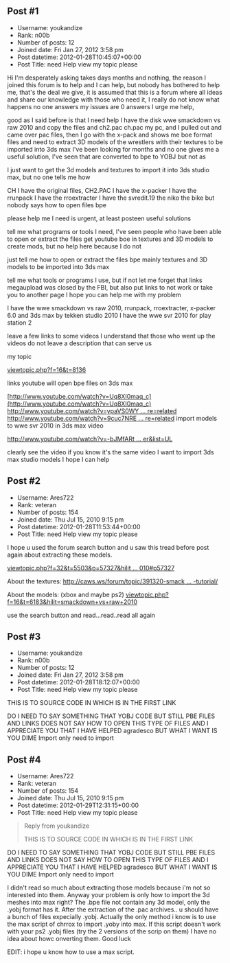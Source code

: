 ## Post #1
- Username: youkandize
- Rank: n00b
- Number of posts: 12
- Joined date: Fri Jan 27, 2012 3:58 pm
- Post datetime: 2012-01-28T10:45:07+00:00
- Post Title: need Help view my topic please

Hi I'm desperately asking takes days months and nothing, the reason I joined this forum is to help and I can help, but nobody has bothered to help me, that's the deal we give, it is assumed that this is a forum where all ideas and share our knowledge with those who need it, I really do not know what happens no one answers my issues are 0 answers I urge me help,

 good as I said before is that I need help I have the disk wwe smackdown vs raw 2010 and copy the files and ch2.pac ch.pac my pc, and I pulled out and came over pac files, then I go with the x-pack and shows me boe format files and need to extract 3D models of the wrestlers with their textures to be imported into 3ds max I've been looking for months and no one gives me a useful solution, I've seen that are converted to bpe to YOBJ but not as

 I just want to get the 3d models and textures to import it into 3ds studio max, but no one tells me how

 CH I have the original files, CH2.PAC
 I have the x-packer
 I have the rrunpack
 I have the rroextracter
 I have the svredit.19 the niko the bike but nobody says how to open files bpe

please help me I need is urgent, at least posteen useful solutions

 tell me what programs or tools I need, I've seen people who have been able to open or extract the files get youtube boe in textures and 3D models to create mods, but no help here because I do not

 just tell me how to open or extract the files bpe mainly textures and 3D models to be imported into 3ds max

 tell me what tools or programs I use, but if not let me forget that links megaupload was closed by the FBI, but also put links to not work or take you to another page I hope you can help me with my problem

 I have the wwe smackdown vs raw 2010, rrunpack, rroextracter, x-packer 6.0 and 3ds max by tekken studio 2010 I have the wwe svr 2010 for play station 2

leave a few links to some videos I understand that those who went up the videos do not leave a description that can serve us

my topic

[viewtopic.php?f=16&t=8136](http://forum.xentax.com/viewtopic.php?f=16&t=8136)

links youtube will open bpe files on 3ds max

[http://www.youtube.com/watch?v=Uq8XI0maq_c](http://www.youtube.com/watch?v=Uq8XI0maq_c)
[http://www.youtube.com/watch?v=ypaVS0WY ... re=related](http://www.youtube.com/watch?v=ypaVS0WYsWo&feature=related)
[http://www.youtube.com/watch?v=9cuc7NRE ... re=related](http://www.youtube.com/watch?v=9cuc7NREl3Y&feature=related)
import models to wwe svr 2010 in 3ds max video

[http://www.youtube.com/watch?v=-bJMfARt ... er&list=UL](http://www.youtube.com/watch?v=-bJMfARtYV8&feature=mfu_in_order&list=UL)

clearly see the video if you know it's the same video I want to import 3ds max studio models I hope I can help
## Post #2
- Username: Ares722
- Rank: veteran
- Number of posts: 154
- Joined date: Thu Jul 15, 2010 9:15 pm
- Post datetime: 2012-01-28T11:53:44+00:00
- Post Title: need Help view my topic please

I hope u used the forum search button and u saw this tread before post again about extracting these models.

[viewtopic.php?f=32&t=5503&p=57327&hilit ... 010#p57327](http://forum.xentax.com/viewtopic.php?f=32&t=5503&p=57327&hilit=smackdown+vs+raw+2010#p57327)

About the textures:
[http://caws.ws/forum/topic/391320-smack ... -tutorial/](http://caws.ws/forum/topic/391320-smackdown-vs-raw-texture-editing-tutorial/)

About the models: (xbox and maybe ps2)
[viewtopic.php?f=16&t=6183&hilit=smackdown+vs+raw+2010](http://forum.xentax.com/viewtopic.php?f=16&t=6183&hilit=smackdown+vs+raw+2010)

use the search button and read...read..read all again
## Post #3
- Username: youkandize
- Rank: n00b
- Number of posts: 12
- Joined date: Fri Jan 27, 2012 3:58 pm
- Post datetime: 2012-01-28T18:12:07+00:00
- Post Title: need Help view my topic please

THIS IS TO SOURCE CODE IN WHICH IS IN THE FIRST LINK

DO I NEED TO SAY SOMETHING THAT YOBJ CODE BUT STILL PBE FILES AND LINKS DOES NOT SAY HOW TO OPEN THIS TYPE OF FILES AND I APPRECIATE YOU THAT I HAVE HELPED agradesco BUT WHAT I WANT IS YOU DIME Import only need to import
## Post #4
- Username: Ares722
- Rank: veteran
- Number of posts: 154
- Joined date: Thu Jul 15, 2010 9:15 pm
- Post datetime: 2012-01-29T12:31:15+00:00
- Post Title: need Help view my topic please

> Reply from youkandize
>
> THIS IS TO SOURCE CODE IN WHICH IS IN THE FIRST LINK

DO I NEED TO SAY SOMETHING THAT YOBJ CODE BUT STILL PBE FILES AND LINKS DOES NOT SAY HOW TO OPEN THIS TYPE OF FILES AND I APPRECIATE YOU THAT I HAVE HELPED agradesco BUT WHAT I WANT IS YOU DIME Import only need to import

I didn't read so much about extracting those models because i'm not so interested into them. Anyway your problem is only how to import the 3d meshes into max right? The .bpe file not contain any 3d model, only the .yobj format has it. After the extraction of the .pac archives.. u should have a bunch of files expecially .yobj. Actually the only method i know is to use the max script of chrrox to import .yoby into max. If this script doesn't work with your ps2 .yobj files (try the 2 versions of the scrip on them) I have no idea about howc onverting them. Good luck


EDIT: i hope u know how to use a max script.
